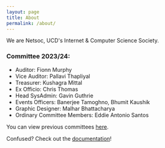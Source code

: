 ```yaml
---
layout: page
title: About
permalink: /about/
---
```


We are Netsoc, UCD's Internet & Computer Science Society.

### Committee 2023/24:

* Auditor: Fionn Murphy
* Vice Auditor: Pallavi Thapliyal
* Treasurer: Kushagra Mittal
* Ex Officio: Chris Thomas
* Head SysAdmin: Gavin Guthrie
* Events Officers: Banerjee Tamoghno, Bhumit Kaushik
* Graphic Designer: Malhar Bhattacharya
* Ordinary Committee Members: Eddie Antonio Santos

You can view previous committees [here](history).

Confused? Check out the [documentation](https://eoin-cr.github.io/netsoc-mdwiki/#!index.md)!
